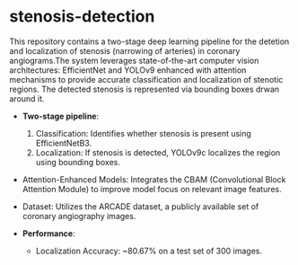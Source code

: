 # stenosis-detection

This repository contains a two-stage deep learning pipeline for the detetion and localization of stenosis (narrowing of arteries) in coronary angiograms.The system leverages state-of-the-art computer vision architectures: EfficientNet and YOLOv9 enhanced with attention mechanisms to provide accurate classification and localization of stenotic regions. The detected stenosis is represented via bounding boxes drwan around it.

- **Two-stage pipeline**:
  1. Classification: Identifies whether stenosis is present using EfficientNetB3.
  2. Localization: If stenosis is detected, YOLOv9c localizes the region using bounding boxes.

- Attention-Enhanced Models: Integrates the CBAM (Convolutional Block Attention Module) to improve model focus on relevant image features.

- Dataset: Utilizes the ARCADE dataset, a publicly available set of coronary angiography images.

- **Performance**:
  - Localization Accuracy: ~80.67% on a test set of 300 images.


